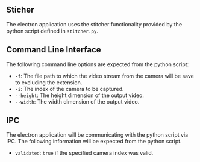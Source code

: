 ## Sticher

The electron application uses the stitcher functionality provided by the
python script defined in `stitcher.py`.

## Command Line Interface
The following command line options are expected from the python script:

* `-f`: The file path to which the video stream from the camera will
be save to excluding the extension.
* `-i`: The index of the camera to be captured.
* `--height`: The height dimension of the output video.
* `--width`: The width dimension of the output video.

## IPC

The electron application will be communicating with the python
script via IPC. The following information will be expected from the python script.

* `validated`: `true` if the specified camera index was valid.
